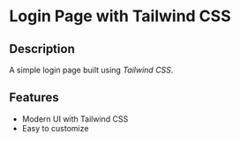 # Login Page with Tailwind CSS  

## Description  
A simple login page built using *Tailwind CSS*.  

## Features  
- Modern UI with Tailwind CSS  
- Easy to customize  
